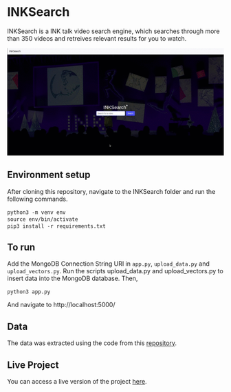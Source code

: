 # INKSearch

INKSearch is a INK talk video search engine, which searches through more than 350 videos and retreives relevant results for you to watch.

![INKSearch](extras/INKSearch.gif?style=centerme)

## Environment setup
After cloning this repository, navigate to the INKSearch folder and run the following commands.
```
python3 -m venv env
source env/bin/activate
pip3 install -r requirements.txt
```
## To run
Add the MongoDB Connection String URI in ```app.py```, ```upload_data.py``` and ```upload_vectors.py```. Run the scripts upload_data.py and upload_vectors.py to insert data into the MongoDB database. Then,
```
python3 app.py
```
And navigate to http://localhost:5000/

## Data
The data was extracted using the code from this [repository](https://github.com/Abilityguy/INK-talks-scraper).

## Live Project
You can access a live version of the project [here](https://ink-search.herokuapp.com/).
